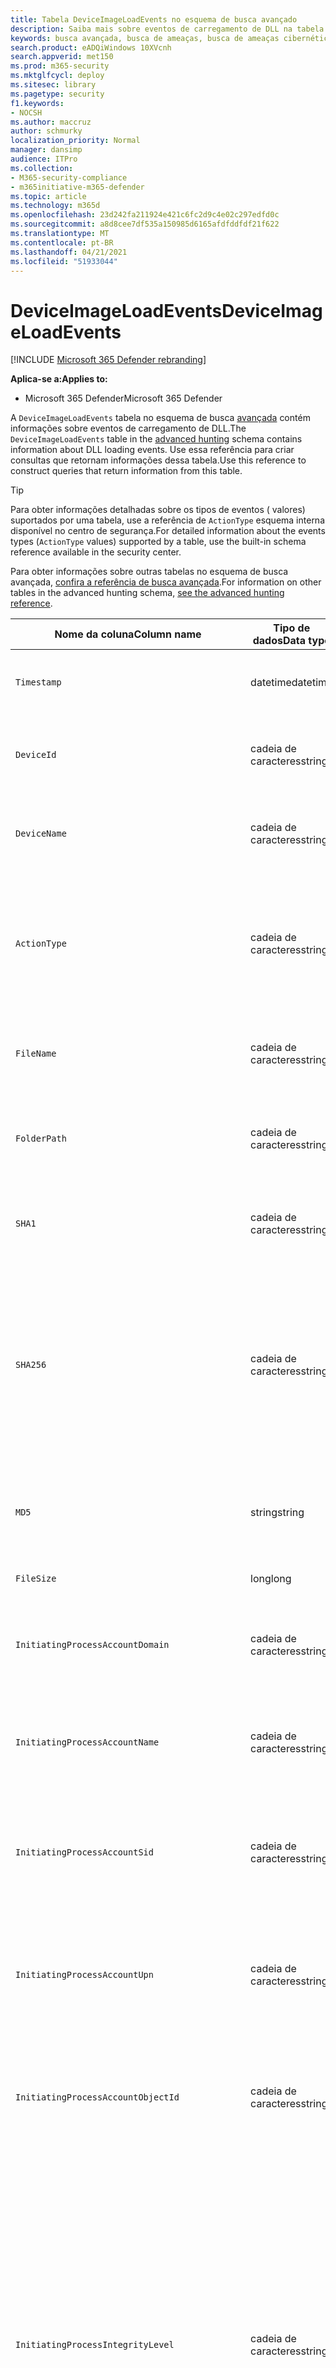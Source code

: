 ```yaml
---
title: Tabela DeviceImageLoadEvents no esquema de busca avançado
description: Saiba mais sobre eventos de carregamento de DLL na tabela DeviceImageLoadEvents do esquema de busca avançado
keywords: busca avançada, busca de ameaças, busca de ameaças cibernéticas, Microsoft 365 Defender, microsoft 365, m365, pesquisa, consulta, telemetria, referência de esquema, kusto, tabela, coluna, tipo de dados, descrição, imageloadevents, DeviceImageLoadEvents, carregamento DLL, biblioteca, imagem de arquivo
search.product: eADQiWindows 10XVcnh
search.appverid: met150
ms.prod: m365-security
ms.mktglfcycl: deploy
ms.sitesec: library
ms.pagetype: security
f1.keywords:
- NOCSH
ms.author: maccruz
author: schmurky
localization_priority: Normal
manager: dansimp
audience: ITPro
ms.collection:
- M365-security-compliance
- m365initiative-m365-defender
ms.topic: article
ms.technology: m365d
ms.openlocfilehash: 23d242fa211924e421c6fc2d9c4e02c297edfd0c
ms.sourcegitcommit: a8d8cee7df535a150985d6165afdfddfdf21f622
ms.translationtype: MT
ms.contentlocale: pt-BR
ms.lasthandoff: 04/21/2021
ms.locfileid: "51933044"
---
```

# <a name="deviceimageloadevents"></a><span data-ttu-id="ef504-104">DeviceImageLoadEvents</span><span class="sxs-lookup"><span data-stu-id="ef504-104">DeviceImageLoadEvents</span></span>

[!INCLUDE [Microsoft 365 Defender rebranding](../includes/microsoft-defender.md)]


<span data-ttu-id="ef504-105">**Aplica-se a:**</span><span class="sxs-lookup"><span data-stu-id="ef504-105">**Applies to:**</span></span>
- <span data-ttu-id="ef504-106">Microsoft 365 Defender</span><span class="sxs-lookup"><span data-stu-id="ef504-106">Microsoft 365 Defender</span></span>



<span data-ttu-id="ef504-107">A `DeviceImageLoadEvents` tabela no esquema de busca [avançada](advanced-hunting-overview.md) contém informações sobre eventos de carregamento de DLL.</span><span class="sxs-lookup"><span data-stu-id="ef504-107">The `DeviceImageLoadEvents` table in the [advanced hunting](advanced-hunting-overview.md) schema contains information about DLL loading events.</span></span> <span data-ttu-id="ef504-108">Use essa referência para criar consultas que retornam informações dessa tabela.</span><span class="sxs-lookup"><span data-stu-id="ef504-108">Use this reference to construct queries that return information from this table.</span></span>

>[!TIP]
> <span data-ttu-id="ef504-109">Para obter informações detalhadas sobre os tipos de eventos ( valores) suportados por uma tabela, use a referência de `ActionType` esquema interna disponível no centro de segurança.</span><span class="sxs-lookup"><span data-stu-id="ef504-109">For detailed information about the events types (`ActionType` values) supported by a table, use the built-in schema reference available in the security center.</span></span>

<span data-ttu-id="ef504-110">Para obter informações sobre outras tabelas no esquema de busca avançada, [confira a referência de busca avançada](advanced-hunting-schema-tables.md).</span><span class="sxs-lookup"><span data-stu-id="ef504-110">For information on other tables in the advanced hunting schema, [see the advanced hunting reference](advanced-hunting-schema-tables.md).</span></span>

| <span data-ttu-id="ef504-111">Nome da coluna</span><span class="sxs-lookup"><span data-stu-id="ef504-111">Column name</span></span> | <span data-ttu-id="ef504-112">Tipo de dados</span><span class="sxs-lookup"><span data-stu-id="ef504-112">Data type</span></span> | <span data-ttu-id="ef504-113">Descrição</span><span class="sxs-lookup"><span data-stu-id="ef504-113">Description</span></span> |
|-------------|-----------|-------------|
| `Timestamp` | <span data-ttu-id="ef504-114">datetime</span><span class="sxs-lookup"><span data-stu-id="ef504-114">datetime</span></span> | <span data-ttu-id="ef504-115">A data e a hora em que o evento foi gravado</span><span class="sxs-lookup"><span data-stu-id="ef504-115">Date and time when the event was recorded</span></span> |
| `DeviceId` | <span data-ttu-id="ef504-116">cadeia de caracteres</span><span class="sxs-lookup"><span data-stu-id="ef504-116">string</span></span> | <span data-ttu-id="ef504-117">Identificador exclusivo da máquina no serviço</span><span class="sxs-lookup"><span data-stu-id="ef504-117">Unique identifier for the machine in the service</span></span> |
| `DeviceName` | <span data-ttu-id="ef504-118">cadeia de caracteres</span><span class="sxs-lookup"><span data-stu-id="ef504-118">string</span></span> | <span data-ttu-id="ef504-119">Nome de domínio totalmente qualificado (FQDN) da máquina</span><span class="sxs-lookup"><span data-stu-id="ef504-119">Fully qualified domain name (FQDN) of the machine</span></span> |
| `ActionType` | <span data-ttu-id="ef504-120">cadeia de caracteres</span><span class="sxs-lookup"><span data-stu-id="ef504-120">string</span></span> | <span data-ttu-id="ef504-121">Tipo de atividade que disparou o evento.</span><span class="sxs-lookup"><span data-stu-id="ef504-121">Type of activity that triggered the event.</span></span> <span data-ttu-id="ef504-122">Consulte a [referência de esquema](advanced-hunting-schema-tables.md?#get-schema-information-in-the-security-center) no portal para obter detalhes</span><span class="sxs-lookup"><span data-stu-id="ef504-122">See the [in-portal schema reference](advanced-hunting-schema-tables.md?#get-schema-information-in-the-security-center) for details</span></span> |
| `FileName` | <span data-ttu-id="ef504-123">cadeia de caracteres</span><span class="sxs-lookup"><span data-stu-id="ef504-123">string</span></span> | <span data-ttu-id="ef504-124">Nome do arquivo ao qual a ação gravada foi aplicada</span><span class="sxs-lookup"><span data-stu-id="ef504-124">Name of the file that the recorded action was applied to</span></span> |
| `FolderPath` | <span data-ttu-id="ef504-125">cadeia de caracteres</span><span class="sxs-lookup"><span data-stu-id="ef504-125">string</span></span> | <span data-ttu-id="ef504-126">Pasta que contém o arquivo ao que a ação gravada foi aplicada</span><span class="sxs-lookup"><span data-stu-id="ef504-126">Folder containing the file that the recorded action was applied to</span></span> |
| `SHA1` | <span data-ttu-id="ef504-127">cadeia de caracteres</span><span class="sxs-lookup"><span data-stu-id="ef504-127">string</span></span> | <span data-ttu-id="ef504-128">SHA-1 do arquivo ao qual a ação gravada foi aplicada</span><span class="sxs-lookup"><span data-stu-id="ef504-128">SHA-1 of the file that the recorded action was applied to</span></span> |
| `SHA256` | <span data-ttu-id="ef504-129">cadeia de caracteres</span><span class="sxs-lookup"><span data-stu-id="ef504-129">string</span></span> | <span data-ttu-id="ef504-130">SHA-256 do arquivo ao qual a ação gravada foi aplicada.</span><span class="sxs-lookup"><span data-stu-id="ef504-130">SHA-256 of the file that the recorded action was applied to.</span></span> <span data-ttu-id="ef504-131">Esse campo geralmente não é preenchido; use a coluna SHA1 quando disponível.</span><span class="sxs-lookup"><span data-stu-id="ef504-131">This field is usually not populated — use the SHA1 column when available.</span></span> |
| `MD5` | <span data-ttu-id="ef504-132">string</span><span class="sxs-lookup"><span data-stu-id="ef504-132">string</span></span> | <span data-ttu-id="ef504-133">Hash MD5 do arquivo ao que a ação gravada foi aplicada</span><span class="sxs-lookup"><span data-stu-id="ef504-133">MD5 hash of the file that the recorded action was applied to</span></span> |
| `FileSize` | <span data-ttu-id="ef504-134">long</span><span class="sxs-lookup"><span data-stu-id="ef504-134">long</span></span> | <span data-ttu-id="ef504-135">Tamanho do arquivo em bytes</span><span class="sxs-lookup"><span data-stu-id="ef504-135">Size of the file in bytes</span></span> |
| `InitiatingProcessAccountDomain` | <span data-ttu-id="ef504-136">cadeia de caracteres</span><span class="sxs-lookup"><span data-stu-id="ef504-136">string</span></span> | <span data-ttu-id="ef504-137">Domínio da conta que correu o processo responsável pelo evento</span><span class="sxs-lookup"><span data-stu-id="ef504-137">Domain of the account that ran the process responsible for the event</span></span> |
| `InitiatingProcessAccountName` | <span data-ttu-id="ef504-138">cadeia de caracteres</span><span class="sxs-lookup"><span data-stu-id="ef504-138">string</span></span> | <span data-ttu-id="ef504-139">Nome de usuário da conta que correu o processo responsável pelo evento</span><span class="sxs-lookup"><span data-stu-id="ef504-139">User name of the account that ran the process responsible for the event</span></span> |
| `InitiatingProcessAccountSid` | <span data-ttu-id="ef504-140">cadeia de caracteres</span><span class="sxs-lookup"><span data-stu-id="ef504-140">string</span></span> | <span data-ttu-id="ef504-141">Identificador de Segurança (SID) da conta que correu o processo responsável pelo evento</span><span class="sxs-lookup"><span data-stu-id="ef504-141">Security Identifier (SID) of the account that ran the process responsible for the event</span></span> |
| `InitiatingProcessAccountUpn` | <span data-ttu-id="ef504-142">cadeia de caracteres</span><span class="sxs-lookup"><span data-stu-id="ef504-142">string</span></span> | <span data-ttu-id="ef504-143">Nome principal do usuário (UPN) da conta que correu o processo responsável pelo evento</span><span class="sxs-lookup"><span data-stu-id="ef504-143">User principal name (UPN) of the account that ran the process responsible for the event</span></span> |
| `InitiatingProcessAccountObjectId` | <span data-ttu-id="ef504-144">cadeia de caracteres</span><span class="sxs-lookup"><span data-stu-id="ef504-144">string</span></span> | <span data-ttu-id="ef504-145">ID do objeto do Azure AD da conta de usuário que correu o processo responsável pelo evento</span><span class="sxs-lookup"><span data-stu-id="ef504-145">Azure AD object ID of the user account that ran the process responsible for the event</span></span> |
| `InitiatingProcessIntegrityLevel` | <span data-ttu-id="ef504-146">cadeia de caracteres</span><span class="sxs-lookup"><span data-stu-id="ef504-146">string</span></span> | <span data-ttu-id="ef504-147">Nível de integridade do processo que iniciou o evento.</span><span class="sxs-lookup"><span data-stu-id="ef504-147">Integrity level of the process that initiated the event.</span></span> <span data-ttu-id="ef504-148">O Windows atribui níveis de integridade a processos com base em determinadas características, como se eles foram lançados a partir de um download da Internet.</span><span class="sxs-lookup"><span data-stu-id="ef504-148">Windows assigns integrity levels to processes based on certain characteristics, such as if they were launched from an internet download.</span></span> <span data-ttu-id="ef504-149">Esses níveis de integridade influenciam permissões para recursos</span><span class="sxs-lookup"><span data-stu-id="ef504-149">These integrity levels influence permissions to resources</span></span> |
| `InitiatingProcessTokenElevation` | <span data-ttu-id="ef504-150">cadeia de caracteres</span><span class="sxs-lookup"><span data-stu-id="ef504-150">string</span></span> | <span data-ttu-id="ef504-151">Tipo de token que indica a presença ou ausência da elevação de privilégio de Controle de Acesso para Usuário (UAC) aplicada ao processo que iniciou o evento</span><span class="sxs-lookup"><span data-stu-id="ef504-151">Token type indicating the presence or absence of User Access Control (UAC) privilege elevation applied to the process that initiated the event</span></span> |
| `InitiatingProcessSHA1` | <span data-ttu-id="ef504-152">cadeia de caracteres</span><span class="sxs-lookup"><span data-stu-id="ef504-152">string</span></span> | <span data-ttu-id="ef504-153">SHA-1 do processo (arquivo de imagem) que iniciou o evento</span><span class="sxs-lookup"><span data-stu-id="ef504-153">SHA-1 of the process (image file) that initiated the event</span></span> |
| `InitiatingProcessSHA256` | <span data-ttu-id="ef504-154">cadeia de caracteres</span><span class="sxs-lookup"><span data-stu-id="ef504-154">string</span></span> | <span data-ttu-id="ef504-155">SHA-256 do processo (arquivo de imagem) que iniciou o evento.</span><span class="sxs-lookup"><span data-stu-id="ef504-155">SHA-256 of the process (image file) that initiated the event.</span></span> <span data-ttu-id="ef504-156">Esse campo geralmente não é preenchido; use a coluna SHA1 quando disponível.</span><span class="sxs-lookup"><span data-stu-id="ef504-156">This field is usually not populated — use the SHA1 column when available.</span></span> |
| `InitiatingProcessMD5` | <span data-ttu-id="ef504-157">string</span><span class="sxs-lookup"><span data-stu-id="ef504-157">string</span></span> | <span data-ttu-id="ef504-158">Hash MD5 do processo (arquivo de imagem) que iniciou o evento</span><span class="sxs-lookup"><span data-stu-id="ef504-158">MD5 hash of the process (image file) that initiated the event</span></span> |
| `InitiatingProcessFileName` | <span data-ttu-id="ef504-159">cadeia de caracteres</span><span class="sxs-lookup"><span data-stu-id="ef504-159">string</span></span> | <span data-ttu-id="ef504-160">Nome do processo que iniciou o evento</span><span class="sxs-lookup"><span data-stu-id="ef504-160">Name of the process that initiated the event</span></span> |
| `InitiatingProcessFileSize` | <span data-ttu-id="ef504-161">long</span><span class="sxs-lookup"><span data-stu-id="ef504-161">long</span></span> | <span data-ttu-id="ef504-162">Tamanho do arquivo que correu o processo responsável pelo evento</span><span class="sxs-lookup"><span data-stu-id="ef504-162">Size of the file that ran the process responsible for the event</span></span> |
| `InitiatingProcessVersionInfoCompanyName` | <span data-ttu-id="ef504-163">cadeia de caracteres</span><span class="sxs-lookup"><span data-stu-id="ef504-163">string</span></span> | <span data-ttu-id="ef504-164">Nome da empresa a partir das informações de versão do processo (arquivo de imagem) responsável pelo evento</span><span class="sxs-lookup"><span data-stu-id="ef504-164">Company name from the version information of the process (image file) responsible for the event</span></span> |
| `InitiatingProcessVersionInfoProductName` | <span data-ttu-id="ef504-165">cadeia de caracteres</span><span class="sxs-lookup"><span data-stu-id="ef504-165">string</span></span> | <span data-ttu-id="ef504-166">Nome do produto das informações de versão do processo (arquivo de imagem) responsável pelo evento</span><span class="sxs-lookup"><span data-stu-id="ef504-166">Product name from the version information of the process (image file) responsible for the event</span></span> |
| `InitiatingProcessVersionInfoProductVersion`| <span data-ttu-id="ef504-167">cadeia de caracteres</span><span class="sxs-lookup"><span data-stu-id="ef504-167">string</span></span> | <span data-ttu-id="ef504-168">Versão do produto das informações de versão do processo (arquivo de imagem) responsável pelo evento</span><span class="sxs-lookup"><span data-stu-id="ef504-168">Product version from the version information of the process (image file) responsible for the event</span></span> |
| `InitiatingProcessVersionInfoInternalFileName` | <span data-ttu-id="ef504-169">cadeia de caracteres</span><span class="sxs-lookup"><span data-stu-id="ef504-169">string</span></span> | <span data-ttu-id="ef504-170">Nome do arquivo interno das informações de versão do processo (arquivo de imagem) responsável pelo evento</span><span class="sxs-lookup"><span data-stu-id="ef504-170">Internal file name from the version information of the process (image file) responsible for the event</span></span> |
| `InitiatingProcessVersionInfoOriginalFileName` | <span data-ttu-id="ef504-171">cadeia de caracteres</span><span class="sxs-lookup"><span data-stu-id="ef504-171">string</span></span> | <span data-ttu-id="ef504-172">Nome do arquivo original das informações de versão do processo (arquivo de imagem) responsável pelo evento</span><span class="sxs-lookup"><span data-stu-id="ef504-172">Original file name from the version information of the process (image file) responsible for the event</span></span> |
| `InitiatingProcessVersionInfoFileDescription` | <span data-ttu-id="ef504-173">cadeia de caracteres</span><span class="sxs-lookup"><span data-stu-id="ef504-173">string</span></span> | <span data-ttu-id="ef504-174">Descrição das informações de versão do processo (arquivo de imagem) responsável pelo evento</span><span class="sxs-lookup"><span data-stu-id="ef504-174">Description from the version information of the process (image file) responsible for the event</span></span> |
| `InitiatingProcessId` | <span data-ttu-id="ef504-175">int</span><span class="sxs-lookup"><span data-stu-id="ef504-175">int</span></span> | <span data-ttu-id="ef504-176">ID do processo (PID) do processo que iniciou o evento</span><span class="sxs-lookup"><span data-stu-id="ef504-176">Process ID (PID) of the process that initiated the event</span></span> |
| `InitiatingProcessCommandLine` | <span data-ttu-id="ef504-177">cadeia de caracteres</span><span class="sxs-lookup"><span data-stu-id="ef504-177">string</span></span> | <span data-ttu-id="ef504-178">Linha de comando usada para executar o processo que iniciou o evento</span><span class="sxs-lookup"><span data-stu-id="ef504-178">Command line used to run the process that initiated the event</span></span> |
| `InitiatingProcessCreationTime` | <span data-ttu-id="ef504-179">datetime</span><span class="sxs-lookup"><span data-stu-id="ef504-179">datetime</span></span> | <span data-ttu-id="ef504-180">Data e hora em que o processo que iniciou o evento foi iniciado</span><span class="sxs-lookup"><span data-stu-id="ef504-180">Date and time when the process that initiated the event was started</span></span> |
| `InitiatingProcessFolderPath` | <span data-ttu-id="ef504-181">cadeia de caracteres</span><span class="sxs-lookup"><span data-stu-id="ef504-181">string</span></span> | <span data-ttu-id="ef504-182">Pasta contendo o processo (arquivo de imagem) que iniciou o evento</span><span class="sxs-lookup"><span data-stu-id="ef504-182">Folder containing the process (image file) that initiated the event</span></span> |
| `InitiatingProcessParentId` | <span data-ttu-id="ef504-183">int</span><span class="sxs-lookup"><span data-stu-id="ef504-183">int</span></span> | <span data-ttu-id="ef504-184">ID do processo (PID) do processo pai que gerou o processo responsável pelo evento</span><span class="sxs-lookup"><span data-stu-id="ef504-184">Process ID (PID) of the parent process that spawned the process responsible for the event</span></span> |
| `InitiatingProcessParentFileName` | <span data-ttu-id="ef504-185">cadeia de caracteres</span><span class="sxs-lookup"><span data-stu-id="ef504-185">string</span></span> | <span data-ttu-id="ef504-186">Nome do processo pai que gerou o processo responsável pelo evento</span><span class="sxs-lookup"><span data-stu-id="ef504-186">Name of the parent process that spawned the process responsible for the event</span></span> |
| `InitiatingProcessParentCreationTime` | <span data-ttu-id="ef504-187">datetime</span><span class="sxs-lookup"><span data-stu-id="ef504-187">datetime</span></span> | <span data-ttu-id="ef504-188">Data e hora em que o pai do processo responsável pelo evento foi iniciado</span><span class="sxs-lookup"><span data-stu-id="ef504-188">Date and time when the parent of the process responsible for the event was started</span></span> |
| `ReportId` | <span data-ttu-id="ef504-189">long</span><span class="sxs-lookup"><span data-stu-id="ef504-189">long</span></span> | <span data-ttu-id="ef504-190">Identificador de evento baseado em um contador de repetição.</span><span class="sxs-lookup"><span data-stu-id="ef504-190">Event identifier based on a repeating counter.</span></span> <span data-ttu-id="ef504-191">Para identificar eventos exclusivos, essa coluna deve ser usada em conjunto com as colunas DeviceName e Timestamp</span><span class="sxs-lookup"><span data-stu-id="ef504-191">To identify unique events, this column must be used in conjunction with the DeviceName and Timestamp columns</span></span> |
| `AppGuardContainerId` | <span data-ttu-id="ef504-192">cadeia de caracteres</span><span class="sxs-lookup"><span data-stu-id="ef504-192">string</span></span> | <span data-ttu-id="ef504-193">Identificador do contêiner virtualizado usado pelo Application Guard para isolar a atividade do navegador</span><span class="sxs-lookup"><span data-stu-id="ef504-193">Identifier for the virtualized container used by Application Guard to isolate browser activity</span></span> |

## <a name="related-topics"></a><span data-ttu-id="ef504-194">Tópicos relacionados</span><span class="sxs-lookup"><span data-stu-id="ef504-194">Related topics</span></span>
- [<span data-ttu-id="ef504-195">Visão geral da busca avançada</span><span class="sxs-lookup"><span data-stu-id="ef504-195">Advanced hunting overview</span></span>](advanced-hunting-overview.md)
- [<span data-ttu-id="ef504-196">Aprender a linguagem de consulta</span><span class="sxs-lookup"><span data-stu-id="ef504-196">Learn the query language</span></span>](advanced-hunting-query-language.md)
- [<span data-ttu-id="ef504-197">Usar consultas compartilhadas</span><span class="sxs-lookup"><span data-stu-id="ef504-197">Use shared queries</span></span>](advanced-hunting-shared-queries.md)
- [<span data-ttu-id="ef504-198">Buscar em dispositivos, e-mails, aplicativos e identidades</span><span class="sxs-lookup"><span data-stu-id="ef504-198">Hunt across devices, emails, apps, and identities</span></span>](advanced-hunting-query-emails-devices.md)
- [<span data-ttu-id="ef504-199">Compreender o esquema</span><span class="sxs-lookup"><span data-stu-id="ef504-199">Understand the schema</span></span>](advanced-hunting-schema-tables.md)
- [<span data-ttu-id="ef504-200">Aplicar práticas recomendadas de consulta</span><span class="sxs-lookup"><span data-stu-id="ef504-200">Apply query best practices</span></span>](advanced-hunting-best-practices.md)

